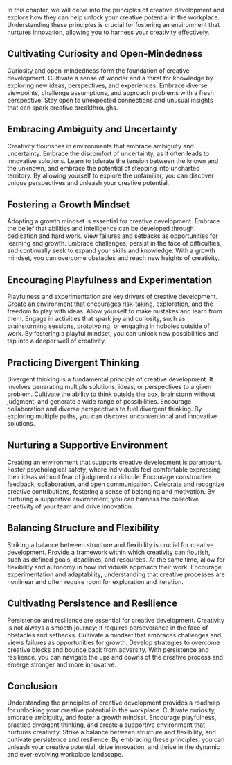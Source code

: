 
In this chapter, we will delve into the principles of creative development and explore how they can help unlock your creative potential in the workplace. Understanding these principles is crucial for fostering an environment that nurtures innovation, allowing you to harness your creativity effectively.

Cultivating Curiosity and Open-Mindedness
-----------------------------------------

Curiosity and open-mindedness form the foundation of creative development. Cultivate a sense of wonder and a thirst for knowledge by exploring new ideas, perspectives, and experiences. Embrace diverse viewpoints, challenge assumptions, and approach problems with a fresh perspective. Stay open to unexpected connections and unusual insights that can spark creative breakthroughs.

Embracing Ambiguity and Uncertainty
-----------------------------------

Creativity flourishes in environments that embrace ambiguity and uncertainty. Embrace the discomfort of uncertainty, as it often leads to innovative solutions. Learn to tolerate the tension between the known and the unknown, and embrace the potential of stepping into uncharted territory. By allowing yourself to explore the unfamiliar, you can discover unique perspectives and unleash your creative potential.

Fostering a Growth Mindset
--------------------------

Adopting a growth mindset is essential for creative development. Embrace the belief that abilities and intelligence can be developed through dedication and hard work. View failures and setbacks as opportunities for learning and growth. Embrace challenges, persist in the face of difficulties, and continually seek to expand your skills and knowledge. With a growth mindset, you can overcome obstacles and reach new heights of creativity.

Encouraging Playfulness and Experimentation
-------------------------------------------

Playfulness and experimentation are key drivers of creative development. Create an environment that encourages risk-taking, exploration, and the freedom to play with ideas. Allow yourself to make mistakes and learn from them. Engage in activities that spark joy and curiosity, such as brainstorming sessions, prototyping, or engaging in hobbies outside of work. By fostering a playful mindset, you can unlock new possibilities and tap into a deeper well of creativity.

Practicing Divergent Thinking
-----------------------------

Divergent thinking is a fundamental principle of creative development. It involves generating multiple solutions, ideas, or perspectives to a given problem. Cultivate the ability to think outside the box, brainstorm without judgment, and generate a wide range of possibilities. Encourage collaboration and diverse perspectives to fuel divergent thinking. By exploring multiple paths, you can discover unconventional and innovative solutions.

Nurturing a Supportive Environment
----------------------------------

Creating an environment that supports creative development is paramount. Foster psychological safety, where individuals feel comfortable expressing their ideas without fear of judgment or ridicule. Encourage constructive feedback, collaboration, and open communication. Celebrate and recognize creative contributions, fostering a sense of belonging and motivation. By nurturing a supportive environment, you can harness the collective creativity of your team and drive innovation.

Balancing Structure and Flexibility
-----------------------------------

Striking a balance between structure and flexibility is crucial for creative development. Provide a framework within which creativity can flourish, such as defined goals, deadlines, and resources. At the same time, allow for flexibility and autonomy in how individuals approach their work. Encourage experimentation and adaptability, understanding that creative processes are nonlinear and often require room for exploration and iteration.

Cultivating Persistence and Resilience
--------------------------------------

Persistence and resilience are essential for creative development. Creativity is not always a smooth journey; it requires perseverance in the face of obstacles and setbacks. Cultivate a mindset that embraces challenges and views failures as opportunities for growth. Develop strategies to overcome creative blocks and bounce back from adversity. With persistence and resilience, you can navigate the ups and downs of the creative process and emerge stronger and more innovative.

Conclusion
----------

Understanding the principles of creative development provides a roadmap for unlocking your creative potential in the workplace. Cultivate curiosity, embrace ambiguity, and foster a growth mindset. Encourage playfulness, practice divergent thinking, and create a supportive environment that nurtures creativity. Strike a balance between structure and flexibility, and cultivate persistence and resilience. By embracing these principles, you can unleash your creative potential, drive innovation, and thrive in the dynamic and ever-evolving workplace landscape.
